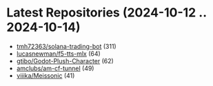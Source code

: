 # Latest Repositories (2024-10-12 .. 2024-10-14)

- [tmh72363/solana-trading-bot](https://github.com/tmh72363/solana-trading-bot) (311)
- [lucasnewman/f5-tts-mlx](https://github.com/lucasnewman/f5-tts-mlx) (64)
- [gtibo/Godot-Plush-Character](https://github.com/gtibo/Godot-Plush-Character) (62)
- [amclubs/am-cf-tunnel](https://github.com/amclubs/am-cf-tunnel) (49)
- [viiika/Meissonic](https://github.com/viiika/Meissonic) (41)
